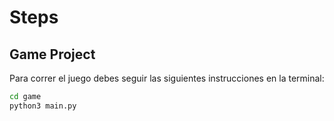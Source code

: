 # Steps

## Game Project

Para correr el juego debes seguir las siguientes instrucciones en la terminal:

```sh
cd game
python3 main.py
```
